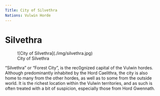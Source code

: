 ```yaml
---
Title: City of Silvethra
Nations: Vulwin Horde
---
```


# Silvethra

<figure class="pic-banner">
![City of Silvethra](./img/silvethra.jpg)
<figcaption>City of Silvethra</figcaption>
</figure>


&ldquo;Silvethra&rdquo; or &ldquo;Forest City&rdquo;, is the rec0gnized capital of the Vulwin hordes. Although predominantly inhabited by the Hord Caelithra, the city is also home to many from the other hordes, as well as to some from the outside world. It is the richest location within the Vulwin territories, and as such is often treated with a bit of suspicion, especially those from Hord Gwennath.

